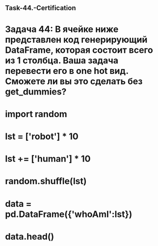 ## Task-44.-Certification
# Задача 44: В ячейке ниже представлен код генерирующий DataFrame, которая состоит всего из 1 столбца. Ваша задача перевести его в one hot вид. Сможете ли вы это сделать без get_dummies?
#
# import random
# lst = ['robot'] * 10
# lst += ['human'] * 10
# random.shuffle(lst)
# data = pd.DataFrame({'whoAmI':lst})
# data.head()